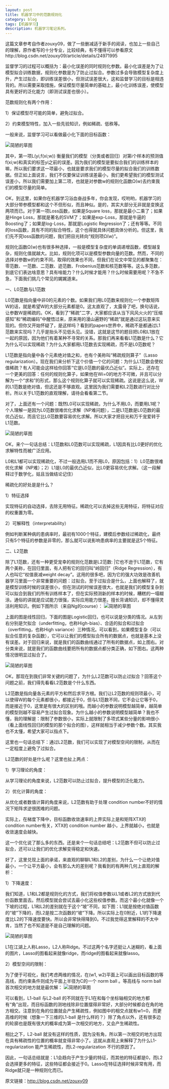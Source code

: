 ```yaml
---
layout: post
title: 机器学习中的范数规则化
category: blog
tags: [机器学习]
description: 机器学习笔记系列。
---
```



这篇文章参考自作者zouxy09，做了一些删减适于新手的阅读，也加上一些自己的理解，原作者写的十分专业，比较经典，有不懂得可以参看原文http://blog.csdn.net/zouxy09/article/details/24971995

  
监督学习的过程可以概括为：最小化误差的同时规则化参数。最小化误差是为了让模型拟合训练数据，规则化参数是为了防止过拟合。参数过多会导致模型复杂度上升，产生过拟合，即训练误差很小，但测试误差很大，这和监督学习的目标是相违背的。所以需要采取措施，保证模型尽量简单的基础上，最小化训练误差，使模型具有更好的泛化能力（即测试误差也很小）。

    

范数规则化有两个作用：

1）保证模型尽可能的简单，避免过拟合。

2）约束模型特性，加入一些先验知识，例如稀疏、低秩​等。


   一般来说，监督学习可以看做最小化下面的目标函数：

![简陋的草图](https://github.com/Yangtiancoder/Yangtiancoder.github.io/blob/master/images/1.png?raw=true)

   其中，第一项L(yi,f(xi;w)) 衡量我们的模型（分类或者回归）对第i个样本的预测值f(xi;w)和真实的标签yi之前的误差。因为我们的模型是要拟合我们的训练样本的嘛，所以我们要求这一项最小，也就是要求我们的模型尽量的拟合我们的训练数据。但正如上面说言，我们不仅要保证训练误差最小，我们更希望我们的模型测试误差小，所以我们需要加上第二项，也就是对参数w的规则化函数Ω(w)去约束我们的模型尽量的简单。

   OK，到这里，如果你在机器学习浴血奋战多年，你会发现，哎哟哟，机器学习的大部分带参模型都和这个不但形似，而且神似。是的，其实大部分无非就是变换这两项而已。对于第一项Loss函数，如果是Square loss，那就是最小二乘了；如果是Hinge Loss，那就是著名的SVM了；如果是exp-Loss，那就是牛逼的 Boosting了；如果是log-Loss，那就是Logistic Regression了；还有等等。不同的loss函数，具有不同的拟合特性，这个也得就具体问题具体分析的。但这里，我们先不究loss函数的问题，我们把目光转向“规则项Ω(w)”。

   规则化函数Ω(w)也有很多种选择，一般是模型复杂度的单调递增函数，模型越复杂，规则化值就越大。比如，规则化项可以是模型参数向量的范数。然而，不同的选择对参数w的约束不同，取得的效果也不同，但我们在论文中常见的都聚集在：零范数、一范数、二范数、迹范数、Frobenius范数和核范数等等。这么多范数，到底它们表达啥意思？具有啥能力？什么时候才能用？什么时候需要用呢？不急不急，下面我们挑几个常见的娓娓道来。

 
一、L0范数与L1范数

   L0范数是指向量中非0的元素的个数。如果我们用L0范数来规则化一个参数矩阵W的话，就是希望W的大部分元素都是0。这太直观了，太露骨了吧，换句话说，让参数W是稀疏的。OK，看到了“稀疏”二字，大家都应该从当下风风火火的“压缩感知”和“稀疏编码”中醒悟过来，原来用的漫山遍野的“稀疏”就是通过这玩意来实现的。但你又开始怀疑了，是这样吗？看到的papers世界中，稀疏不是都通过L1范数来实现吗？几乎是抬头不见低头见。没错，这就是这节的题目把L0和L1放在一起的原因，因为他们有着某种不寻常的关系。那我们再来看看L1范数是什么？它为什么可以实现稀疏？为什么大家都用L1范数去实现稀疏，而不是L0范数呢？

   L1范数是指向量中各个元素绝对值之和，也有个美称叫“稀疏规则算子”（Lasso regularization）。现在我们来分析下这个价值一个亿的问题：为什么L1范数会使权值稀疏？有人可能会这样给你回答“它是L0范数的最优凸近似”。实际上，还存在一个更美的回答：任何的规则化算子，如果他在Wi=0的地方不可微，并且可以分解为一个“求和”的形式，那么这个规则化算子就可以实现稀疏。这说是这么说，W的L1范数是绝对值，但这还是不够直观。这里因为我们需要和L2范数进行对比分析。所以关于L1范数的直观理解，请待会看看第二节。

   对了，上面还有一个问题：既然L0可以实现稀疏，为什么不用L0，而要用L1呢？个人理解一是因为L0范数很难优化求解（NP难问题），二是L1范数是L0范数的最优凸近似，而且它比L0范数要容易优化求解。所以大家才把目光和万千宠爱转于L1范数。

![简陋的草图](https://github.com/Yangtiancoder/Yangtiancoder.github.io/blob/master/images/2.png?raw=true)

  OK，来个一句话总结：L1范数和L0范数可以实现稀疏，L1因具有比L0更好的优化求解特性而被广泛应用。


L0和L1都可以实现稀疏化，不过一般选用L1而不用L0，原因包括：1）L0范数很难优化求解（NP难）；2）L1是L0的最优凸近似，比L0更容易优化求解。（这一段解释过于数学化，姑且当做结论记住）

稀疏化的好处是是什么？

1）特征选择

​实现特征的自动选择，去除无用特征。稀疏化可以去掉这些无用特征，将特征对应的权重置为零。

2）可解释性（interpretability）​

例如判断某种病的患病率时，最初有1000个特征，建模后参数经过稀疏化，最终只有5个特征的参数是非零的，那么就可以说影响患病率的主要就是这5个特征。

     

二、L2范数

   除了L1范数，还有一种更受宠幸的规则化范数是L2范数: |它也不逊于L1范数，它有两个美称，在回归里面，有人把有它的回归叫“岭回归”（Ridge Regression），有人也叫它“权值衰减weight decay”。这用的很多吧，因为它的强大功效是改善机器学习里面一个非常重要的问题：过拟合。至于过拟合是什么，上面也解释了，就是模型训练时候的误差很小，但在测试的时候误差很大，也就是我们的模型复杂到可以拟合到我们的所有训练样本了，但在实际预测新的样本的时候，糟糕的一塌糊涂。通俗的讲就是应试能力很强，实际应用能力很差。擅长背诵知识，却不懂得灵活利用知识。例如下图所示（来自Ng的course）：
![简陋的草图](https://github.com/Yangtiancoder/Yangtiancoder.github.io/blob/master/images/3.png?raw=true)


   上面的图是线性回归，下面的图是Logistic回归，也可以说是分类的情况。从左到右分别是欠拟合（underfitting，也称High-bias）、合适的拟合和过拟合（overfitting，也称High variance）三种情况。可以看到，如果模型复杂（可以拟合任意的复杂函数），它可以让我们的模型拟合所有的数据点，也就是基本上没有误差。对于回归来说，就是我们的函数曲线通过了所有的数据点，如上图右。对分类来说，就是我们的函数曲线要把所有的数据点都分类正确，如下图右。这两种情况很明显过拟合了。

![简陋的草图](https://github.com/Yangtiancoder/Yangtiancoder.github.io/blob/master/images/4.png?raw=true)

   OK，那现在到我们非常关键的问题了，为什么L2范数可以防止过拟合？回答这个问题之前，我们得先看看L2范数是个什么东西。

   L2范数是指向量各元素的平方和然后求平方根。我们让L2范数的规则项最小，可以使得W的每个元素都很小，都接近于0，但与L1范数不同，它不会让它等于0，而是接近于0，这里是有很大的区别的哦。而越小的参数说明模型越简单，越简单的模型则越不容易产生过拟合现象。为什么越小的参数说明模型越简单？我也不懂，我的理解是：限制了参数很小，实际上就限制了多项式某些分量的影响很小（看上面线性回归的模型的那个拟合的图），这样就相当于减少参数个数。其实我也不太懂，希望大家可以指点下。

   这里也一句话总结下：通过L2范数，我们可以实现了对模型空间的限制，从而在一定程度上避免了过拟合。

L2范数的好处是什么呢？这里也扯上两点：

1）学习理论的角度：

   从学习理论的角度来说，L2范数可以防止过拟合，提升模型的泛化能力。

2）优化计算的角度：

   从优化或者数值计算的角度来说，L2范数有助于处理 condition number不好的情况下矩阵求逆很困难的问题。

   实际上，在梯度下降中，目标函数收敛速率的上界实际上是和矩阵XTX的 condition number有关，XTX的 condition number 越小，上界就越小，也就是收敛速度会越快。

这一个优化说了那么多的东西。还是来个一句话总结吧：L2范数不但可以防止过拟合，还可以让我们的优化求解变得稳定和快速。

   好了，这里兑现上面的承诺，来直观的聊聊L1和L2的差别，为什么一个让绝对值最小，一个让平方最小，会有那么大的差别呢？我看到的有两种几何上直观的解析：

1）下降速度：

   我们知道，L1和L2都是规则化的方式，我们将权值参数以L1或者L2的方式放到代价函数里面去。然后模型就会尝试去最小化这些权值参数。而这个最小化就像一个下坡的过程，L1和L2的差别就在于这个“坡”不同，如下图：L1就是按绝对值函数的“坡”下降的，而L2是按二次函数的“坡”下降。所以实际上在0附近，L1的下降速度比L2的下降速度要快。所以会非常快得降到0。不过我觉得这里解释的不太中肯，当然了也不知道是不是自己理解的问题。

![简陋的草图](https://github.com/Yangtiancoder/Yangtiancoder.github.io/blob/master/images/5.png?raw=true)

   L1在江湖上人称Lasso，L2人称Ridge。不过这两个名字还挺让人迷糊的，看上面的图片，Lasso的图看起来就像ridge，而ridge的图看起来就像lasso。

2）模型空间的限制：

   为了便于可视化，我们考虑两维的情况，在(w1, w2)平面上可以画出目标函数的等高线，而约束条件则成为平面上半径为C的一个 norm ball 。等高线与 norm ball 首次相交的地方就是最优解：
![简陋的草图](https://github.com/Yangtiancoder/Yangtiancoder.github.io/blob/master/images/6.png?raw=true)


   可以看到，L1-ball 与L2-ball 的不同就在于L1在和每个坐标轴相交的地方都有“角”出现，而目标函数的测地线除非位置摆得非常好，大部分时候都会在角的地方相交。注意到在角的位置就会产生稀疏性，例如图中的相交点就有w1=0，而更高维的时候（想象一下三维的L1-ball 是什么样的？）除了角点以外，还有很多边的轮廓也是既有很大的概率成为第一次相交的地方，又会产生稀疏性。

   相比之下，L2-ball 就没有这样的性质，因为没有角，所以第一次相交的地方出现在具有稀疏性的位置的概率就变得非常小了。这就从直观上来解释了为什么L1-regularization 能产生稀疏性，而L2-regularization 不行的原因了。

   因此，一句话总结就是：L1会趋向于产生少量的特征，而其他的特征都是0，而L2会选择更多的特征，这些特征都会接近于0。Lasso在特征选择时候非常有用，而Ridge就只是一种规则化而已。



原文链接：http://blog.csdn.net/zouxy09








